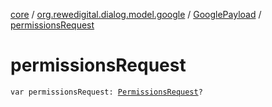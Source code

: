 [core](../../index.md) / [org.rewedigital.dialog.model.google](../index.md) / [GooglePayload](index.md) / [permissionsRequest](./permissions-request.md)

# permissionsRequest

`var permissionsRequest: `[`PermissionsRequest`](../-permissions-request/index.md)`?`